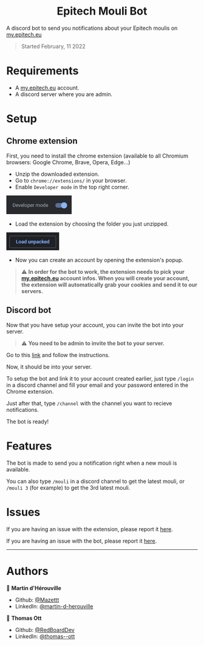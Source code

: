 <h1 align="center">Epitech Mouli Bot</h1>

A discord bot to send you notifications about your Epitech moulis on [my.epitech.eu](https://my.epitech.eu)

> Started February, 11 2022

# Requirements

- A [my.epitech.eu](https://my.epitech.eu) account.
- A discord server where you are admin.

# Setup

## Chrome extension
First, you need to install the chrome extension (available to all Chromium browsers: Google Chrome, Brave, Opera, Edge...)
<!-- TODO faire un package github pour télécharger l'extension -->

- Unzip the downloaded extension.
- Go to `chrome://extensions/` in your browser.
- Enable `Developer mode` in the top right corner.

![developer_mode.jpg](./assets/developer_mode.jpg "Developer mode")
- Load the extension by choosing the folder you just unzipped.

![load_unpacked.jpg](./assets/load_unpacked.jpg "Load upacked")
- Now you can create an account by opening the extension's popup.

<!-- TODO mettre image de la page d'accueil de l'extension -->

> ⚠️ **In order for the bot to work, the extension needs to pick your [my.epitech.eu](https://my.epitech.eu) account infos. When you will create your account, the extension will automatically grab your cookies and send it to our servers.**

## Discord bot

Now that you have setup your account, you can invite the bot into your server.
> ⚠️ **You need to be admin to invite the bot to your server.**

Go to this [link](https://discord.com/api/oauth2/authorize?client_id=1045341766808772638&permissions=137439365184&scope=bot%20applications.commands) and follow the instructions.

Now, it should be into your server.

To setup the bot and link it to your account created earlier, just type `/login` in a discord channel and fill your email and your password entered in the Chrome extension.

Just after that, type `/channel` with the channel you want to recieve notifications.

The bot is ready!

# Features

The bot is made to send you a notification right when a new mouli is available.

You can also type `/mouli` in a discord channel to get the latest mouli, or `/mouli 3` (for example) to get the 3rd latest mouli.

# Issues

If you are having an issue with the extension, please report it [here](https://github.com/EpitechMouliBot/browser-extension/issues).

If you are having an issue with the bot, please report it [here](https://github.com/EpitechMouliBot/discord-bot/issues).

***

# Authors

👤 **Martin d'Hérouville**

* Github: [@Mazettt](https://github.com/Mazettt)
* LinkedIn: [@martin-d-herouville](https://linkedin.com/in/martin-d-herouville)

👤 **Thomas Ott**

* Github: [@RedBoardDev](https://github.com/RedBoardDev)
* LinkedIn: [@thomas--ott](https://linkedin.com/in/thomas--ott)
